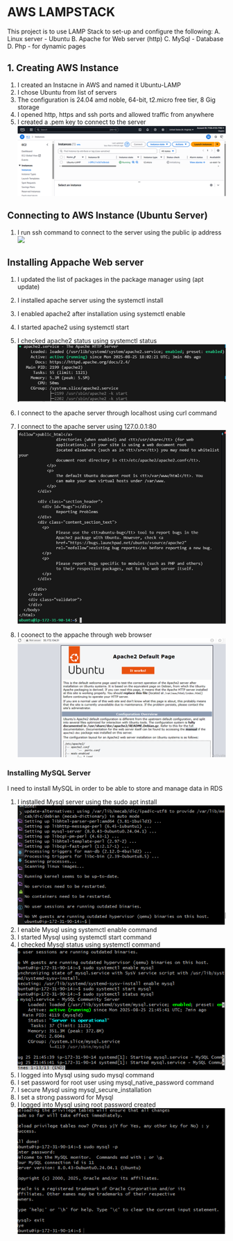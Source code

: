 # AWS LAMPSTACK   
This project is to use LAMP Stack to set-up and configure the following: 
A. Linux server - Ubuntu
B. Apache for  Web server (http)
C. MySql - Database
D. Php - for dynamic pages
## 1. Creating AWS Instance
1. I created an Instacne in AWS and named it Ubuntu-LAMP
2. I chose Ubuntu from list of servers
3. The configuration is 24.04 amd noble, 64-bit, t2.micro free tier, 8 Gig storage
4. I opened http, https and ssh ports and allowed traffic from anywhere
5. I created a .pem key to connect to the server 
![alt text](aws_instance.PNG)    
## Connecting to AWS Instance (Ubuntu Server)
1. I run ssh command to connect to the server using the public ip address  
![
](instance1.PNG) 

## Installing Appache Web server
1. I updated the list of packages in the package manager using (apt update)

2. I installed apache server using the systemctl install 
3. I enabled apache2 after installation using systemctl enable
4. I started apache2 using systemctl start
5. I checked apache2 status using systemctl status  
![alt text](apache2.PNG)  
6. I connect to the apache server through localhost using curl command
7. I connect to the apache server using 127.0.0.1:80
![alt text](localhost_appache.PNG)  
8. I coonect to the appache through web browser
![alt text](apache_web_page.PNG)   

### Installing MySQL Server
I need to install MySQL in order to be able to store and manage data in RDS
1. I installed Mysql server using the sudo apt install
![alt text](Mysql.PNG)   
2. I enable Mysql using systemctl enable command
3. I started Mysql using systemctl start command
4. I checked Mysql status using systemctl command 
![alt text](mysql_status.PNG)   
5. I logged into Mysql using sudo mysql command
6. I set password for root user using mysql_native_password command
7. I secure Mysql using mysql_secure_installation
8. I set a strong password for Mysql
9. I logged into Mysql using root password created
![alt text](Mysql_login2.PNG)

